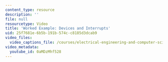 ```yaml
---
content_type: resource
description: ''
file: null
resourcetype: Video
title: 'Worked Example: Devices and Interrupts'
uid: 25f7681e-6b5b-191b-574c-c8185d3dcab9
video_files:
  video_captions_file: /courses/electrical-engineering-and-computer-science/6-004-computation-structures-spring-2017/c18/c18s2/c18s2v8/devices-and-interrupts/0aMDzMhf528.vtt
video_metadata:
  youtube_id: 0aMDzMhf528
---
```

